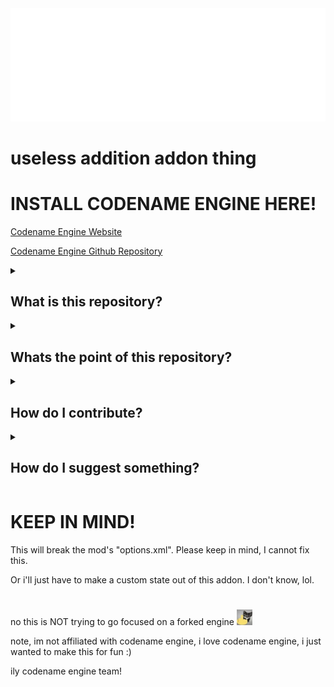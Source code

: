 <img src="codename-animated.webp" width="604.5" height="180.5">

# useless addition addon thing

# INSTALL CODENAME ENGINE HERE!

<a href="https://codename-engine.com/">Codename Engine Website</a>

<a href="https://github.com/CodenameCrew/CodenameEngine">Codename Engine Github Repository</a>

<details>
    <summary> <h2> What is this repository? </h2> </summary>

Well, this respoitory is for useless additions to CNE, like middlescroll or I don't know, anything you can think of.

</details>

<details>
    <summary> <h2> Whats the point of this repository? </h2> </summary>

Well, to give the users more options!

And its made for fun lol.

</details>

<details>
    <summary> <h2> How do I contribute? </h2> </summary>
Well, just make a Pull Request!

</details>

<details>
    <summary> <h2> How do I suggest something? </h2> </summary>

Just do a issue with "enhancement" label, and I'll go check it!

</details>

# KEEP IN MIND!

This will break the mod's "options.xml". Please keep in mind, I cannot fix this.

Or i'll just have to make a custom state out of this addon. I don't know, lol.

#

no this is NOT trying to go focused on a forked engine <img src="cakFakYou.webp" width="25" height="25">

note, im not affiliated with codename engine, i love codename engine, i just wanted to make this for fun :)

ily codename engine team!
